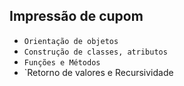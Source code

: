 ## Impressão de cupom

- `Orientação de objetos`
- `Construção de classes, atributos `
- `Funções e Métodos`
- `Retorno de valores e Recursividade

